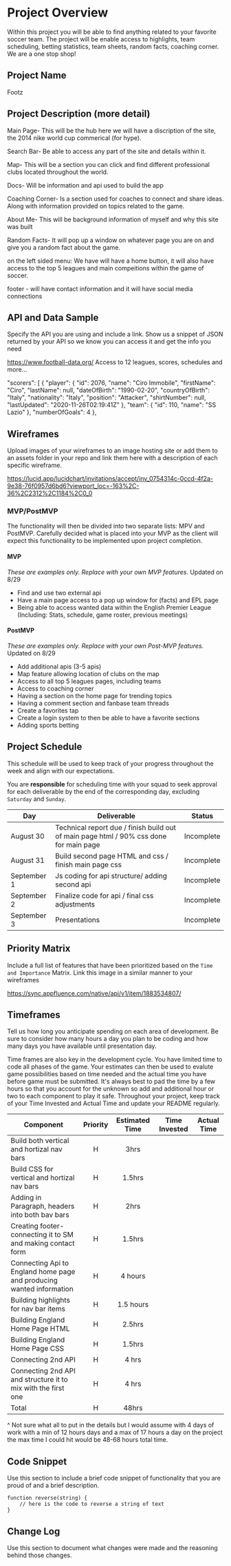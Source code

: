# Project Overview
Within this project you will be able to find anything related to your favorite soccer team.  The project will be enable access  to highlights, team scheduling, betting statistics, team sheets, random facts, coaching corner. We are a one stop shop!
## Project Name

Footz

## Project Description (more detail)

Main Page- This will be the hub here we will have a discription of the site, the 2014 nike world cup commerical (for hype). 

Search Bar- Be able to access any part of the site and details within it.

Map- This will be a section you can click and find different professional clubs located throughout the world. 

Docs- Will be information and api used to build the app

Coaching Corner- Is a section used for coaches to connect and share ideas. Along with information provided on topics related to the game. 

About Me- This will be background information of myself and why this site was built

Random Facts- It will pop up a window on whatever page you are on and give you a random fact about the game. 

on the left sided menu: We have will have a home button, it will also have access to the top 5 leagues and main compeitions within the game of soccer. 

footer - will have contact information and it will have social media connections

## API and Data Sample

Specify the API you are using and include a link. Show us a snippet of JSON returned by your API so we know you can access it and get the info you need

https://www.football-data.org/        Access to 12 leagues, scores, schedules and more...

  "scorers": [
        {
            "player": {
                "id": 2076,
                "name": "Ciro Immobile",
                "firstName": "Ciro",
                "lastName": null,
                "dateOfBirth": "1990-02-20",
                "countryOfBirth": "Italy",
                "nationality": "Italy",
                "position": "Attacker",
                "shirtNumber": null,
                "lastUpdated": "2020-11-26T02:19:41Z"
            },
            "team": {
                "id": 110,
                "name": "SS Lazio"
            },
            "numberOfGoals": 4
        },

## Wireframes

Upload images of your wireframes to an image hosting site or add them to an assets folder in your repo and link them here with a description of each specific wireframe.

https://lucid.app/lucidchart/invitations/accept/inv_0754314c-0ccd-4f2a-9e38-76f0957d6bd6?viewport_loc=-163%2C-36%2C2312%2C1184%2C0_0
### MVP/PostMVP

The functionality will then be divided into two separate lists: MPV and PostMVP.  Carefully decided what is placed into your MVP as the client will expect this functionality to be implemented upon project completion.  

#### MVP 
*These are examples only. Replace with your own MVP features.* Updated on 8/29

- Find and use two external api 
- Have a main page access to a pop up window for (facts) and EPL page
- Being able to access wanted data within the English Premier League (Including: Stats, schedule, game roster, previous meetings)

#### PostMVP  
*These are examples only. Replace with your own Post-MVP features.* Updated on 8/29

- Add additional apis (3-5 apis)
- Map feature allowing location of clubs on the map
- Access to all top 5 leagues pages, including teams
- Access to coaching corner
- Having a section on the home page for trending topics
- Having a comment section and fanbase team threads
- Create a favorites tap
- Create a login system to then be able to have a favorite sections
- Adding sports betting

## Project Schedule

This schedule will be used to keep track of your progress throughout the week and align with our expectations.  

You are **responsible** for scheduling time with your squad to seek approval for each deliverable by the end of the corresponding day, excluding `Saturday` and `Sunday`.

|  Day | Deliverable | Status
|---|---| ---|
|August 30| Technical report due / finish build out of main page html / 90% css done for main page | Incomplete
|August 31| Build second page HTML and css / finish main page css | Incomplete
|September 1|Js coding for api structure/ adding second api | Incomplete
|September 2| Finalize code for api / final css adjustments| Incomplete
|September 3| Presentations | Incomplete



## Priority Matrix

Include a full list of features that have been prioritized based on the `Time and Importance` Matrix.  Link this image in a similar manner to your wireframes

https://sync.appfluence.com/native/api/v1/item/1883534807/
## Timeframes

Tell us how long you anticipate spending on each area of development. Be sure to consider how many hours a day you plan to be coding and how many days you have available until presentation day.

Time frames are also key in the development cycle.  You have limited time to code all phases of the game.  Your estimates can then be used to evalute game possibilities based on time needed and the actual time you have before game must be submitted. It's always best to pad the time by a few hours so that you account for the unknown so add and additional hour or two to each component to play it safe. Throughout your project, keep track of your Time Invested and Actual Time and update your README regularly.

| Component | Priority | Estimated Time | Time Invested | Actual Time |
| --- | :---: |  :---: | :---: | :---: |
| Build both vertical and hortizal nav bars | H | 3hrs| |  |
| Build CSS for vertical and hortizal nav bars | H | 1.5hrs|  |  |
| Adding in Paragraph, headers into both bav bars | H | 2hrs|  |  |
| Creating footer- connecting it to SM and making contact form  | H | 1.5hrs|  |
| Connecting Api to England home page and producing wanted information | H | 4 hours| |  |
| Building highlights for nav bar items | H | 1.5 hours|
| Building England Home Page HTML | H | 2.5hrs| |
| Building England Home Page CSS | H | 1.5hrs| |
| Connecting 2nd API | H | 4 hrs| |
| Connecting 2nd API and structure it to mix with the first one | H | 4 hrs| |
| Total | H | 48hrs|  |  |


^ Not sure what all to put in the details but I would assume with 4 days of work with a min of 12 hours days and a max of 17 hours a day on the project the max time I could hit would be 48-68 hours total time. 
## Code Snippet

Use this section to include a brief code snippet of functionality that you are proud of and a brief description.  

```
function reverse(string) {
	// here is the code to reverse a string of text
}
```

## Change Log
 Use this section to document what changes were made and the reasoning behind those changes.  
